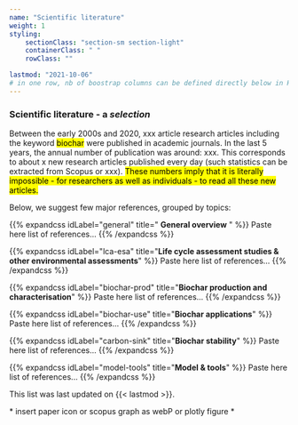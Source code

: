 ```yaml
---
name: "Scientific literature"
weight: 1
styling:
    sectionClass: "section-sm section-light"
    containerClass: " "
    rowClass: ""

lastmod: "2021-10-06"
# in one row, nb of boostrap columns can be defined directly below in HTML
---
```


<div class="col-md-8">

### **Scientific literature** - a _selection_

Between the early 2000s and 2020, xxx article research articles including the keyword <mark>biochar</mark> were published in academic journals. In the last 5 years, the annual number of publication was around: xxx. This corresponds to about x new research articles published every day (such statistics can be extracted from Scopus or xxx). <mark>These numbers imply that it is literally impossible - for researchers as well as individuals - to read all these new articles.</mark>

Below, we suggest few major references, grouped by topics: 

{{% expandcss idLabel="general" title=" **General overview** " %}}
Paste here list of references...
{{% /expandcss %}}

{{% expandcss idLabel="lca-esa" title="**Life cycle assessment studies & other environmental assessments**" %}}
Paste here list of references...
{{% /expandcss %}}

{{% expandcss idLabel="biochar-prod" title="**Biochar production and characterisation**" %}}
Paste here list of references...
{{% /expandcss %}}

{{% expandcss idLabel="biochar-use" title="**Biochar applications**" %}}
Paste here list of references...
{{% /expandcss %}}

{{% expandcss idLabel="carbon-sink" title="**Biochar stability**" %}}
Paste here list of references...
{{% /expandcss %}}

{{% expandcss idLabel="model-tools" title="**Model & tools**" %}}
Paste here list of references...
{{% /expandcss %}}

This list was last updated on {{< lastmod >}}.

</div>

<div class="col-md-4">
* insert paper icon or scopus graph as webP or plotly figure * 
</div>
